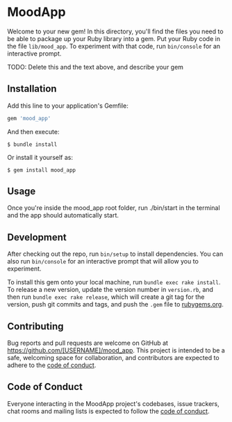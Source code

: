# MoodApp

Welcome to your new gem! In this directory, you'll find the files you need to be able to package up your Ruby library into a gem. Put your Ruby code in the file `lib/mood_app`. To experiment with that code, run `bin/console` for an interactive prompt.

TODO: Delete this and the text above, and describe your gem

## Installation

Add this line to your application's Gemfile:

```ruby
gem 'mood_app'
```

And then execute:

    $ bundle install

Or install it yourself as:

    $ gem install mood_app

## Usage

Once you're inside the mood_app root folder, run ./bin/start in the terminal and the app should automatically start.

## Development

After checking out the repo, run `bin/setup` to install dependencies. You can also run `bin/console` for an interactive prompt that will allow you to experiment.

To install this gem onto your local machine, run `bundle exec rake install`. To release a new version, update the version number in `version.rb`, and then run `bundle exec rake release`, which will create a git tag for the version, push git commits and tags, and push the `.gem` file to [rubygems.org](https://rubygems.org).

## Contributing

Bug reports and pull requests are welcome on GitHub at https://github.com/[USERNAME]/mood_app. This project is intended to be a safe, welcoming space for collaboration, and contributors are expected to adhere to the [code of conduct](https://github.com/[USERNAME]/mood_app/blob/master/CODE_OF_CONDUCT.md).


## Code of Conduct

Everyone interacting in the MoodApp project's codebases, issue trackers, chat rooms and mailing lists is expected to follow the [code of conduct](https://github.com/[USERNAME]/mood_app/blob/master/CODE_OF_CONDUCT.md).
